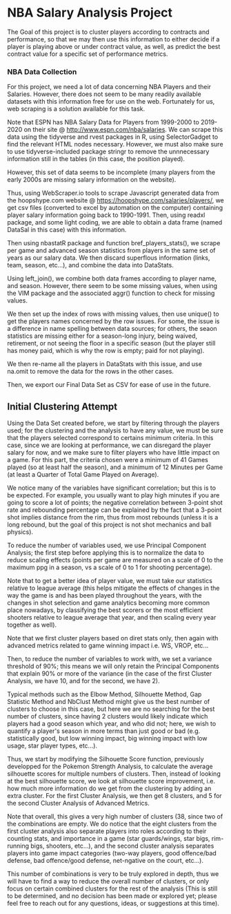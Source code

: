 # NBA Salary Analysis Project

The Goal of this project is to cluster players according to contracts and performance, so that we may then use this information to either decide if a player is playing above or under contract value, as well, as predict the best contract value for a specific set of performance metrics.

### NBA Data Collection

For this project, we need a lot of data concerning NBA Players and their Salaries. However, there does not seem to be many readily available datasets with this information free for use on the web. Fortunately for us, web scraping is a solution available for this task.

Note that ESPN has NBA Salary Data for Players from 1999-2000 to 2019-2020 on their site @ http://www.espn.com/nba/salaries. We can scrape this data using the tidyverse and rvest packages in R, using SelectorGadget to find the relevant HTML nodes necessary. However, we must also make sure to use tidyverse-included package stringr to remove the unnnecessary information still in the tables (in this case, the position played).

However, this set of data seems to be incomplete (many players from the early 2000s are missing salary information on the website).

Thus, using WebScraper.io tools to scrape Javascript generated data from the hoopshype.com website @ https://hoopshype.com/salaries/players/, we get csv files (converted to excel by automation on the computer) containing player salary information going back to 1990-1991. Then, using readxl package, and some light coding, we are able to obtain a data frame (named DataSal in this case) with this information.

Then using nbastatR package and function bref_players_stats(), we scrape per game and advanced season statistics from players in the same set of years as our salary data. We then discard superflous information (links, team, season, etc...), and combine the data into DataStats.

Using left_join(), we combine both data frames according to player name, and season. However, there seem to be some missing values, when using the VIM package and the associated aggr() function to check for missing values.

We then set up the index of rows with missing values, then use unique() to get the players names concerned by the row issues. For some, the issue is a difference in name spelling between data sources; for others, the seaon statistics are missing either for a season-long injury, being waived, retirement, or not seeing the floor in a specific season (but the player still has money paid, which is why the row is empty; paid for not playing).

We then re-name all the players in DataStats with this issue, and use na.omit to remove the data for the rows in the other cases.

Then, we export our Final Data Set as CSV for ease of use in the future.

## Initial Clustering Attempt

Using the Data Set created before, we start by filtering through the players used; for the clustering and the analysis to have any value, we must be sure that the players selected correspond to certains minimum criteria. In this case, since we are looking at performance, we can disregard the player salary for now, and we make sure to filter players who have little impact on a game. For this part, the criteria chosen were a minimum of 41 Games played (so at least half the season), and a minimum of 12 Minutes per Game (at least a Quarter of Total Game Played on Average).

We notice many of the variables have significant correlation; but this is to be expected. For example, you usually want to play high minutes if you are going to score a lot of points; the negative correlation between 3-point shot rate and rebounding percentage can be explained by the fact that a 3-point shot implies distance from the rim, thus from most rebounds (unless it is a long rebound, but the goal of this project is not shot mechanics and ball physics).

To reduce the number of variables used, we use Principal Component Analysis; the first step before applying this is to normalize the data to reduce scaling effects (points per game are measured on a scale of 0 to the maximum ppg in a season, vs a scale of 0 to 1 for shooting percentage).

Note that to get a better idea of player value, we must take our statistics relative to league average (this helps mitigate the effects of changes in the way the game is and has been played throughout the years, with the changes in shot selection and game analytics becoming more common place nowadays, by classifying the best scorers or the most efficient shooters relative to league average that year, and then scaling every year together as well).

Note that we first cluster players based on diret stats only, then again with advanced metrics related to game winning impact i.e. WS, VROP, etc...

Then, to reduce the number of variables to work with, we set a variance threshold of 90%; this means we will only retain the Principal Components that explain 90% or more of the variance (in the case of the first Cluster Analysis, we have 10, and for the second, we have 2).

Typical methods such as the Elbow Method, Silhouette Method, Gap Statistic Method and NbClust Method might give us the best number of clusters to choose in this case, but here we are no searching for the best number of clusters, since having 2 clusters would likely indicate which players had a good season which year, and who did not; here, we wish to quantify a player's season in more terms than just good or bad (e.g. statistically good, but low winning impact, big winning impact with low usage, star player types, etc...).

Thus, we start by modifying the Silhouette Score function, previously developped for the Pokemon Strength Analysis, to calculate the average silhouette scores for multiple numbers of clusters. Then, instead of looking at the best silhouette score, we look at silhouette score improvement, i.e. how much more information do we get from the clustering by adding an extra cluster. For the first Cluster Analysis, we then get 8 clusters, and 5 for the second Cluster Analysis of Advanced Metrics.

Note that overall, this gives a very high number of clusters (38, since two of the combinations are empty. We do notice that the eight clusters from the first cluster analysis also separate players into roles according to their counting stats, and importance in a game (star guards/wings, star bigs, rim-running bigs, shooters, etc...), and the second cluster analysis separates players into game impact categories (two-way players, good offence/bad defense, bad offence/good defense, net-ngative on the court, etc...).

This number of combinations is very to be truly explored in depth, thus we will have to find a way to reduce the overall number of clusters, or only focus on certain combined clusters for the rest of the analysis (This is still to be determined, and no decision has been made or explored yet; please feel free to reach out for any questions, ideas, or suggestions at this time).
